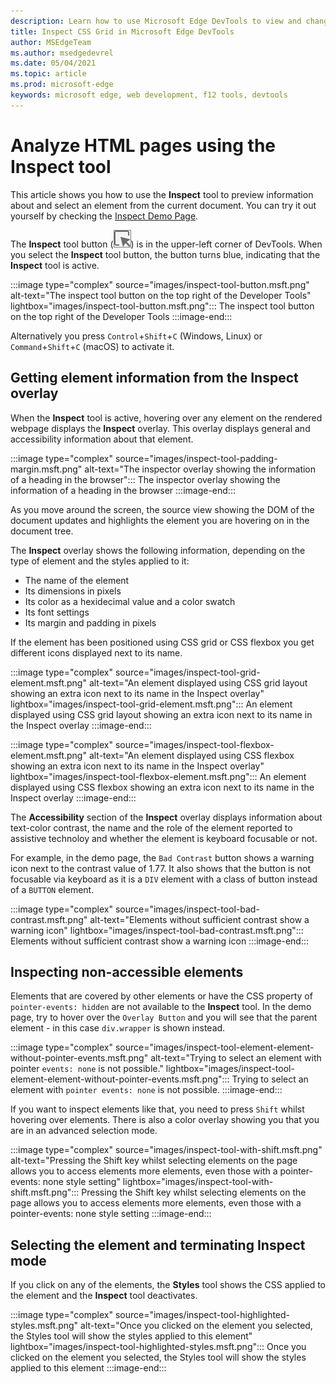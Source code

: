 ```yaml
---
description: Learn how to use Microsoft Edge DevTools to view and change the CSS of a page CSS.
title: Inspect CSS Grid in Microsoft Edge DevTools
author: MSEdgeTeam
ms.author: msedgedevrel
ms.date: 05/04/2021
ms.topic: article
ms.prod: microsoft-edge
keywords: microsoft edge, web development, f12 tools, devtools
---
```


# Analyze HTML pages using the Inspect tool 

This article shows you how to use the **Inspect** tool to preview information about and select an element from the current document. You can try it out yourself by checking the [Inspect Demo Page](https://microsoftedge.github.io/DevToolsSamples/inspector/inspector-demo.html).

The **Inspect** tool button (![Inspect](../media/inspect-icon.msft.png)) is in the upper-left corner of DevTools.  When you select the **Inspect** tool button, the button turns blue, indicating that the **Inspect** tool is active.

:::image type="complex" source="images/inspect-tool-button.msft.png" alt-text="The inspect tool button on the top right of the Developer Tools" lightbox="images/inspect-tool-button.msft.png":::
   The inspect tool button on the top right of the Developer Tools
:::image-end:::


Alternatively you press `Control`+`Shift`+`C` (Windows, Linux) or `Command`+`Shift`+`C` (macOS) to activate it. 

## Getting element information from the Inspect overlay

When the **Inspect** tool is active, hovering over any element on the rendered webpage displays the **Inspect** overlay. This overlay displays general and accessibility information about that element.  

:::image type="complex" source="images/inspect-tool-padding-margin.msft.png" alt-text="The inspector overlay showing the information of a heading in the browser":::
   The inspector overlay showing the information of a heading in the browser
:::image-end:::

As you move around the screen, the source view showing the DOM of the document updates and highlights the element you are hovering on in the document tree. 

The **Inspect** overlay shows the following information, depending on the type of element and the styles applied to it:

* The name of the element
* Its dimensions in pixels
* Its color as a hexidecimal value and a color swatch
* Its font settings
* Its margin and padding in pixels

If the element has been positioned using CSS grid or CSS flexbox you get different icons displayed next to its name.

:::image type="complex" source="images/inspect-tool-grid-element.msft.png" alt-text="An element displayed using CSS grid layout showing an extra icon next to its name in the Inspect overlay" lightbox="images/inspect-tool-grid-element.msft.png":::
   An element displayed using CSS grid layout showing an extra icon next to its name in the Inspect overlay
:::image-end:::

:::image type="complex" source="images/inspect-tool-flexbox-element.msft.png" alt-text="An element displayed using CSS flexbox showing an extra icon next to its name in the Inspect overlay" lightbox="images/inspect-tool-flexbox-element.msft.png":::
   An element displayed using CSS flexbox showing an extra icon next to its name in the Inspect overlay
:::image-end:::

The **Accessibility** section of the **Inspect** overlay displays information about text-color contrast, the name and the role of the element reported to assistive technoloy and whether the element is keyboard focusable or not. 

For example, in the demo page, the `Bad Contrast` button shows a warning icon next to the contrast value of 1.77. It also shows that the button is not focusable via keyboard as it is a `DIV` element with a class of button instead of a `BUTTON` element.

:::image type="complex" source="images/inspect-tool-bad-contrast.msft.png" alt-text="Elements without sufficient contrast show a warning icon" lightbox="images/inspect-tool-bad-contrast.msft.png":::
   Elements without sufficient contrast show a warning icon
:::image-end:::

## Inspecting non-accessible elements

Elements that are covered by other elements or have the CSS property of `pointer-events: hidden` are not available to the **Inspect** tool. In the demo page, try to hover over the `Overlay Button` and you will see that the parent element - in this case `div.wrapper` is shown instead.

:::image type="complex" source="images/inspect-tool-element-element-without-pointer-events.msft.png" alt-text="Trying to select an element with pointer `events: none` is not possible." lightbox="images/inspect-tool-element-element-without-pointer-events.msft.png":::
   Trying to select an element with `pointer events: none` is not possible.
:::image-end:::

If you want to inspect elements like that, you need to press `Shift` whilst hovering over elements. There is also a color overlay showing you that you are in an advanced selection mode.

:::image type="complex" source="images/inspect-tool-with-shift.msft.png" alt-text="Pressing the Shift key whilst selecting elements on the page allows you to access elements more elements, even those with a pointer-events: none style setting" lightbox="images/inspect-tool-with-shift.msft.png":::
   Pressing the Shift key whilst selecting elements on the page allows you to access elements more elements, even those with a pointer-events: none style setting
:::image-end:::

## Selecting the element and terminating Inspect mode

If you click on any of the elements, the **Styles** tool shows the CSS applied to the element and the **Inspect** tool deactivates.

:::image type="complex" source="images/inspect-tool-highlighted-styles.msft.png" alt-text="Once you clicked on the element you selected, the Styles tool will show the styles applied to this element" lightbox="images/inspect-tool-highlighted-styles.msft.png":::
   Once you clicked on the element you selected, the Styles tool will show the styles applied to this element
:::image-end:::

